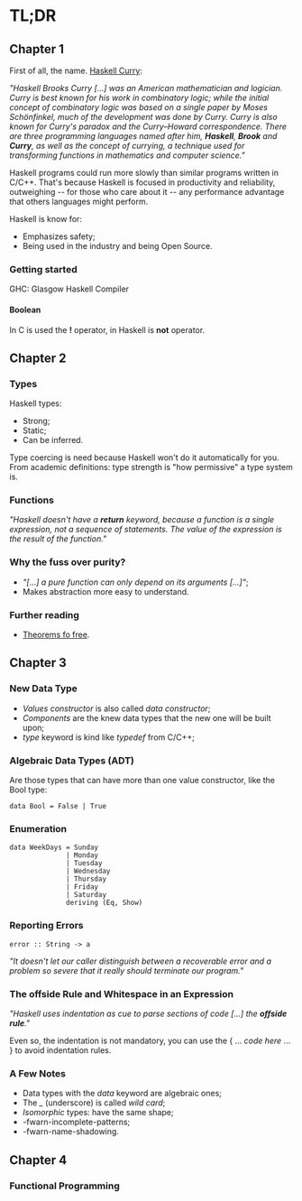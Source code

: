 # TL;DR
## Chapter 1
First of all, the name. [Haskell Curry](https://en.wikipedia.org/wiki/Haskell_Curry):

_"Haskell Brooks Curry [...] was an American mathematician and logician. Curry is best known for his work in combinatory logic; while the initial concept of combinatory logic was based on a single paper by Moses Schönfinkel, much of the development was done by Curry. Curry is also known for Curry's paradox and the Curry–Howard correspondence. There are three programming languages named after him, __Haskell__, __Brook__ and __Curry__, as well as the concept of currying, a technique used for transforming functions in mathematics and computer science."_

Haskell programs could run more slowly than similar programs written in C/C++. That's because Haskell is focused in productivity and reliability, outweighing -- for those who care about it -- any performance advantage that others languages might perform.

Haskell is know for:
* Emphasizes safety;
* Being used in the industry and being Open Source.

### Getting started
GHC: Glasgow Haskell Compiler

#### Boolean
In C is used the __!__ operator, in Haskell is __not__ operator.

## Chapter 2
### Types
Haskell types:
* Strong;
* Static;
* Can be inferred.

Type coercing is need because Haskell won't do it automatically for you. From academic definitions: type strength is "how permissive" a type system is.

### Functions
_"Haskell doesn't have a __return__ keyword, because a function is a single expression, not a sequence of statements. The value of the expression is the result of the function."_

### Why the fuss over purity?
* _"[...] a pure function can only depend on its arguments [...]"_;
* Makes abstraction more easy to understand.

### Further reading
* [Theorems fo free](http://citeseerx.ist.psu.edu/viewdoc/summary?doi=10.1.1.38.9875).

## Chapter 3
### New Data Type
* _Values constructor_ is also called _data constructor_;
* _Components_ are the knew data types that the new one will be built upon;
* _type_ keyword is kind like _typedef_ from C/C++;

### Algebraic Data Types (ADT)
Are those types that can have more than one value constructor, like the Bool type:

    data Bool = False | True

### Enumeration

    data WeekDays = Sunday
                  | Monday
                  | Tuesday
                  | Wednesday
                  | Thursday
                  | Friday
                  | Saturday
                  deriving (Eq, Show)

### Reporting Errors

    error :: String -> a

_"It doesn't let our caller distinguish between a recoverable error and a problem so severe that it really should terminate our program."_

### The offside Rule and Whitespace in an Expression
_"Haskell uses indentation as cue to parse sections of code [...] the __offside rule__."_

Even so, the indentation is not mandatory, you can use the { ... _code here_ ... } to avoid indentation rules.

### A Few Notes
* Data types with the _data_ keyword are algebraic ones;
* The *_* (underscore) is called _wild card_;
* _Isomorphic_ types: have the same shape;
* -fwarn-incomplete-patterns;
* -fwarn-name-shadowing.

## Chapter 4
### Functional Programming
